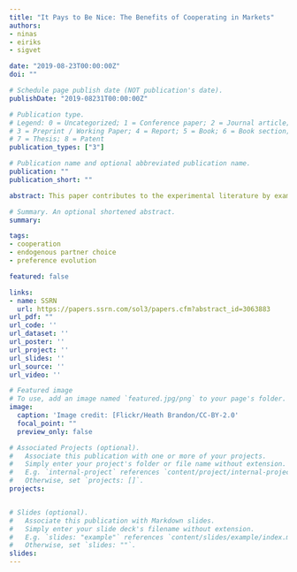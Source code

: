 ```yaml
---
title: "It Pays to Be Nice: The Benefits of Cooperating in Markets"
authors:
- ninas
- eiriks
- sigvet

date: "2019-08-23T00:00:00Z"
doi: ""

# Schedule page publish date (NOT publication's date).
publishDate: "2019-08231T00:00:00Z"

# Publication type.
# Legend: 0 = Uncategorized; 1 = Conference paper; 2 = Journal article;
# 3 = Preprint / Working Paper; 4 = Report; 5 = Book; 6 = Book section;
# 7 = Thesis; 8 = Patent
publication_types: ["3"]

# Publication name and optional abbreviated publication name.
publication: ""
publication_short: ""

abstract: This paper contributes to the experimental literature by examining the causal effect of partner choice opportunities on the earnings of different cooperative types. Drawing on insights from the Indirect Evolutionary Approach and Adam Smith’s Classical Theory, we first elicit cooperative types and then randomly assign subjects to a repeated prisoner’s dilemma game, with either mutual partner choice or random matching. In each round, the individual who fails to attain a partner is excluded from the group. The results from three experiments show that partner choice allows cooperators to outperform free riders, that cooperators tend to earn more than free riders and that cooperators are less frequently excluded.

# Summary. An optional shortened abstract.
summary: 

tags:
- cooperation
- endogenous partner choice
- preference evolution

featured: false

links:
- name: SSRN
  url: https://papers.ssrn.com/sol3/papers.cfm?abstract_id=3063883
url_pdf: ""
url_code: ''
url_dataset: ''
url_poster: ''
url_project: ''
url_slides: ''
url_source: ''
url_video: ''

# Featured image
# To use, add an image named `featured.jpg/png` to your page's folder. 
image:
  caption: 'Image credit: [Flickr/Heath Brandon/CC-BY-2.0'
  focal_point: ""
  preview_only: false

# Associated Projects (optional).
#   Associate this publication with one or more of your projects.
#   Simply enter your project's folder or file name without extension.
#   E.g. `internal-project` references `content/project/internal-project/index.md`.
#   Otherwise, set `projects: []`.
projects:


# Slides (optional).
#   Associate this publication with Markdown slides.
#   Simply enter your slide deck's filename without extension.
#   E.g. `slides: "example"` references `content/slides/example/index.md`.
#   Otherwise, set `slides: ""`.
slides: 
---
```


